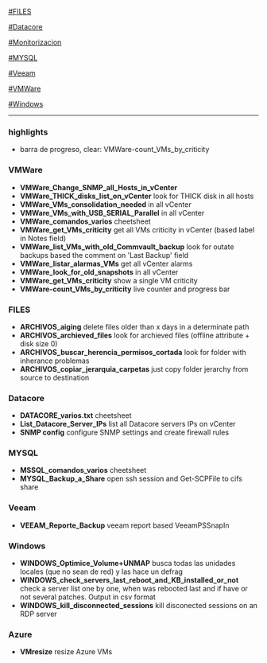[#FILES](#FILES)

[#Datacore](#Datacore)

[#Monitorizacion](#Monitorizacion)

[#MYSQL](#MYSQL)

[#Veeam](#Veeam)

[#VMWare](#VMWare)

[#Windows](#Windows)

------------

### highlights
  - barra de progreso, clear: VMWare-count_VMs_by_criticity

### VMWare
  - **VMWare_Change_SNMP_all_Hosts_in_vCenter**
  - **VMWare_THICK_disks_list_on_vCenter** look for THICK disk in all hosts
  - **VMWare_VMs_consolidation_needed** in all vCenter
  - **VMWare_VMs_with_USB_SERIAL_Parallel** in all vCenter
  - **VMWare_comandos_varios** cheetsheet
  - **VMWare_get_VMs_criticity** get all VMs criticity in vCenter (based label in Notes field)
  - **VMWare_list_VMs_with_old_Commvault_backup** look for outate backups based the comment on 'Last Backup' field
  - **VMWare_listar_alarmas_VMs** get all vCenter alarms
  - **VMWare_look_for_old_snapshots** in all vCenter
  - **VMWare_get_VMs_criticity** show a single VM criticity
  - **VMWare-count_VMs_by_criticity** live counter and progress bar

### FILES
  - **ARCHIVOS_aiging** delete files older than x days in a determinate path
  - **ARCHIVOS_archieved_files** look for archieved files (offline attribute + disk size 0)
  - **ARCHIVOS_buscar_herencia_permisos_cortada** look for folder with inherance problemas
  - **ARCHIVOS_copiar_jerarquia_carpetas** just copy folder jerarchy from source to destination

### Datacore
  - **DATACORE_varios.txt** cheetsheet
  - **List_Datacore_Server_IPs** list all Datacore servers IPs on vCenter
  - **SNMP config** configure SNMP settings and create firewall rules

### MYSQL
  - **MSSQL_comandos_varios** cheetsheet
  - **MYSQL_Backup_a_Share** open ssh session and Get-SCPFile to cifs share

### Veeam
  - **VEEAM_Reporte_Backup** veeam report based VeeamPSSnapIn

### Windows
  - **WINDOWS_Optimice_Volume+UNMAP** busca todas las unidades locales (que no sean de red) y las hace un defrag
  - **WINDOWS_check_servers_last_reboot_and_KB_installed_or_not** check a server list one by one, when was rebooted last and if have or not several patches. Output in csv format
  - **WINDOWS_kill_disconnected_sessions** kill disconected sessions on an RDP server

### Azure
  - **VMresize** resize Azure VMs